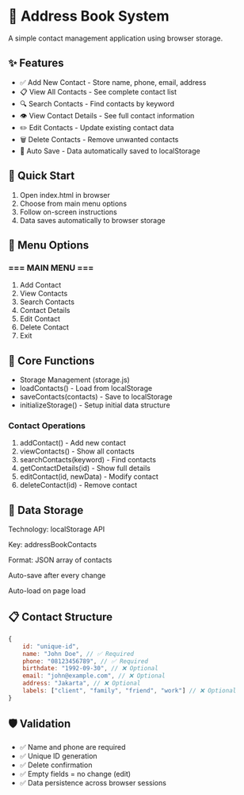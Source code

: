 # 📒 Address Book System

A simple contact management application using browser storage.

## ✨ Features

- ✅ Add New Contact - Store name, phone, email, address
- 📋 View All Contacts - See complete contact list
- 🔍 Search Contacts - Find contacts by keyword
- 👁️ View Contact Details - See full contact information
- ✏️ Edit Contacts - Update existing contact data
- 🗑️ Delete Contacts - Remove unwanted contacts
- 💾 Auto Save - Data automatically saved to localStorage

## 🚀 Quick Start

1. Open index.html in browser
2. Choose from main menu options
3. Follow on-screen instructions
4. Data saves automatically to browser storage

## 📝 Menu Options

### === MAIN MENU ===

1. Add Contact
2. View Contacts
3. Search Contacts
4. Contact Details
5. Edit Contact
6. Delete Contact
7. Exit

## 🔧 Core Functions

- Storage Management (storage.js)
- loadContacts() - Load from localStorage
- saveContacts(contacts) - Save to localStorage
- initializeStorage() - Setup initial data structure

### Contact Operations

1. addContact() - Add new contact
2. viewContacts() - Show all contacts
3. searchContacts(keyword) - Find contacts
4. getContactDetails(id) - Show full details
5. editContact(id, newData) - Modify contact
6. deleteContact(id) - Remove contact

## 💾 Data Storage

Technology: localStorage API

Key: addressBookContacts

Format: JSON array of contacts

Auto-save after every change

Auto-load on page load

## 📋 Contact Structure

```javascript
{
    id: "unique-id",
    name: "John Doe", // ✅ Required
    phone: "08123456789", // ✅ Required
    birthdate: "1992-09-30", // ❌ Optional
    email: "john@example.com", // ❌ Optional
    address: "Jakarta", // ❌ Optional
    labels: ["client", "family", "friend", "work"] // ❌ Optional
}
```

## 🛡️ Validation

- ✅ Name and phone are required
- ✅ Unique ID generation
- ✅ Delete confirmation
- ✅ Empty fields = no change (edit)
- ✅ Data persistence across browser sessions
